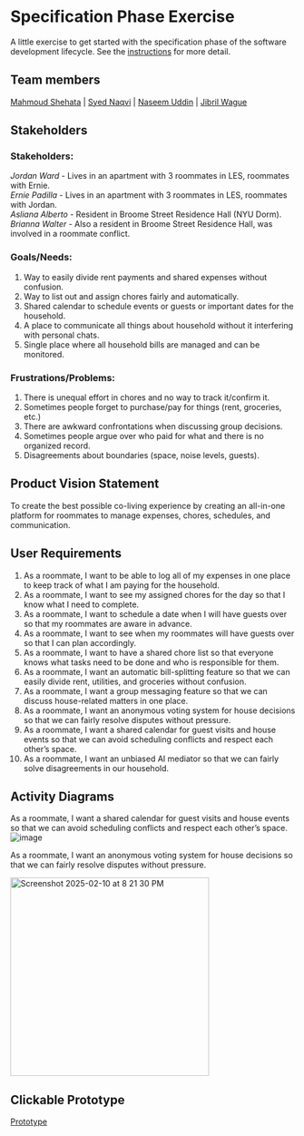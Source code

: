 # Specification Phase Exercise

A little exercise to get started with the specification phase of the software development lifecycle. See the [instructions](instructions.md) for more detail.

## Team members

[Mahmoud Shehata](https://github.com/MahmoudS1201) | 
[Syed Naqvi](https://github.com/syed1naqvi) |
[Naseem Uddin](https://github.com/naseem-student) |
[Jibril Wague](https://github.com/Jibril1010)

## Stakeholders

### Stakeholders: 
*Jordan Ward* - Lives in an apartment with 3 roommates in LES, roommates with Ernie.\
*Ernie Padilla* - Lives in an apartment with 3 roommates in LES, roommates with Jordan.\
*Asliana Alberto* - Resident in Broome Street Residence Hall (NYU Dorm).\
*Brianna Walter* - Also a resident in Broome Street Residence Hall, was involved in a roommate conflict.

### Goals/Needs:
1.	Way to easily divide rent payments and shared expenses without confusion.
2.	Way to list out and assign chores fairly and automatically. 
3.	Shared calendar to schedule events or guests or important dates for the household. 
4.	A place to communicate all things about household without it interfering with personal chats.
5.	Single place where all household bills are managed and can be monitored.

### Frustrations/Problems:
1.	There is unequal effort in chores and no way to track it/confirm it.
2.	Sometimes people forget to purchase/pay for things (rent, groceries, etc.)
3.	There are awkward confrontations when discussing group decisions.
4.	Sometimes people argue over who paid for what and there is no organized record.
5.	Disagreements about boundaries (space, noise levels, guests).


## Product Vision Statement

To create the best possible co-living experience by creating an all-in-one platform for roommates to manage expenses, chores, schedules, and communication.

## User Requirements

1. As a roommate, I want to be able to log all of my expenses in one place to keep track of what I am paying for the household.
2. As a roommate, I want to see my assigned chores for the day so that I know what I need to complete.
3. As a roommate, I want to schedule a date when I will have guests over so that my roommates are aware in advance.
4. As a roommate, I want to see when my roommates will have guests over so that I can plan accordingly.
5. As a roommate, I want to have a shared chore list so that everyone knows what tasks need to be done and who is responsible for them.
6. As a roommate, I want an automatic bill-splitting feature so that we can easily divide rent, utilities, and groceries without confusion.
7. As a roommate, I want a group messaging feature so that we can discuss house-related matters in one place.
8. As a roommate, I want an anonymous voting system for house decisions so that we can fairly resolve disputes without pressure.
9. As a roommate, I want a shared calendar for guest visits and house events so that we can avoid scheduling conflicts and respect each other’s space.
10. As a roommate, I want an unbiased AI mediator so that we can fairly solve disagreements in our household.

## Activity Diagrams

As a roommate, I want a shared calendar for guest visits and house events so that we can avoid scheduling conflicts and respect each other’s space.
![image](https://github.com/user-attachments/assets/e1ec42d5-ecd0-4c0f-b5ed-802105cfb077)

As a roommate, I want an anonymous voting system for house decisions so that we can fairly resolve disputes without pressure.

<img width="350" alt="Screenshot 2025-02-10 at 8 21 30 PM" src="https://github.com/user-attachments/assets/7e16cfb2-5650-4aba-8736-ac568d79f131" />

## Clickable Prototype

[Prototype](https://www.figma.com/design/TBHUIddCKjOoALChT5TBTE/Unified-Coders?node-id=0-1&t=xYzVgMfR8WkXynpx-1)
